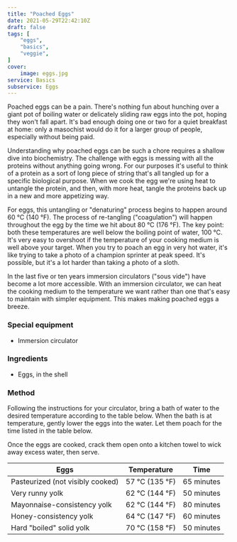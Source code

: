 ```yaml
---
title: "Poached Eggs"
date: 2021-05-29T22:42:10Z
draft: false
tags: [
    "eggs",
    "basics",
    "veggie",
]
cover:
    image: eggs.jpg
service: Basics
subservice: Eggs
---
```


Poached eggs can be a pain. There's nothing fun about hunching over a giant pot of boiling water or delicately sliding raw eggs into the pot, hoping they won't fall apart. It's bad enough doing one or two for a quiet breakfast at home: only a masochist would do it for a larger group of people, especially without being paid.

Understanding why poached eggs can be such a chore requires a shallow dive into biochemistry. The challenge with eggs is messing with all the proteins without anything going wrong. For our purposes it's useful to think of a protein as a sort of long piece of string that's all tangled up for a specific biological purpose. When we cook the egg we're using heat to untangle the protein, and then, with more heat, tangle the proteins back up in a new and more appetizing way.

For eggs, this untangling or "denaturing" process begins to happen around 60 °C (140 °F). The process of re-tangling ("coagulation") will happen throughout the egg by the time we hit about 80 °C (176 °F). The key point: both these temperatures are well below the boiling point of water, 100 °C. It's very easy to overshoot if the temperature of your cooking medium is well above your target. When you try to poach an egg in very hot water, it's like trying to take a photo of a champion sprinter at peak speed. It's possible, but it's a lot harder than taking a photo of a sloth.

In the last five or ten years immersion circulators ("sous vide") have become a lot more accessible. With an immersion circulator, we can heat the cooking medium to the temperature we want rather than one that's easy to maintain with simpler equipment. This makes making poached eggs a breeze.

### Special equipment

* Immersion circulator

### Ingredients

* Eggs, in the shell

### Method

Following the instructions for your circulator, bring a bath of water to the desired temperature according to the table below. When the bath is at temperature, gently lower the eggs into the water. Let them poach for the time listed in the table below.

Once the eggs are cooked, crack them open onto a kitchen towel to wick away excess water, then serve.

| Eggs | Temperature | Time |
| -----|-------------|----|
| Pasteurized (not visibly cooked) | 57 °C (135 °F) | 65 minutes |
| Very runny yolk | 62 °C (144 °F) | 50 minutes |
| Mayonnaise-consistency yolk | 62 °C (144 °F) | 80 minutes |
| Honey-consistency yolk | 64 °C (147 °F) | 60 minutes |
| Hard "boiled" solid yolk | 70 °C (158 °F) | 50 minutes |


